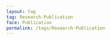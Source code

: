 ```yaml
---
layout: tag
tag: Research-Publication
face: Publication
permalink: /tags/Research-Publication
---
```

